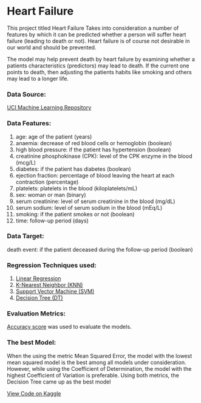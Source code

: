 # Heart Failure
This project titled Heart Failure Takes into consideration a number of features by which it can be predicted whether a person will suffer heart failure (leading to death or not). Heart failure is of course not desirable in our world and should be prevented.

The model may help prevent death by heart failure by examining whether a patients characteristics (predictors) may lead to death. If the current one points to death, then adjusting the patients habits like smoking and others may lead to a longer life.


### Data Source:
[UCI Machine Learning Repository](https://archive.ics.uci.edu/ml/datasets/Heart+failure+clinical+records)

### Data Features:
1. age: age of the patient (years)
2. anaemia: decrease of red blood cells or hemoglobin (boolean)
3. high blood pressure: if the patient has hypertension (boolean)
4. creatinine phosphokinase (CPK): level of the CPK enzyme in the blood (mcg/L)
5. diabetes: if the patient has diabetes (boolean)
6. ejection fraction: percentage of blood leaving the heart at each contraction (percentage)
7. platelets: platelets in the blood (kiloplatelets/mL)
8. sex: woman or man (binary)
9. serum creatinine: level of serum creatinine in the blood (mg/dL)
10. serum sodium: level of serum sodium in the blood (mEq/L)
11. smoking: if the patient smokes or not (boolean)
12. time: follow-up period (days)

### Data Target:
 death event: if the patient deceased during the follow-up period (boolean)

### Regression Techniques used:
1. [Linear Regression](https://www.oxfordreference.com/display/10.1093/oi/authority.20110803100107226;jsessionid=BAD370C49344F63EAF545090E2E032DE)
2. [K-Nearest Neighbor (KNN)](https://online.stat.psu.edu/stat508/lesson/k)
3. [Support Vector Machine (SVM)](https://www.researchgate.net/publication/221621494_Support_Vector_Machines_Theory_and_Applications/link/0912f50fd2564392c6000000/download)
4. [Decision Tree (DT)](https://online.stat.psu.edu/stat857/node/236/)

### Evaluation Metrics:
[Accuracy score](https://developers.google.com/machine-learning/crash-course/classification/accuracy)
was used to evaluate the models.


### The best Model:
When the using the metric Mean Squared Error, the model with the lowest mean squared model is the best among all models
under consideration. However, while using the Coefficient of Determination, the model with the highest Coefficient of
Variation is preferable. Using both metrics, the Decision Tree came up as the best model

[View Code on Kaggle](https://www.kaggle.com/oluade111/heart-failure)
